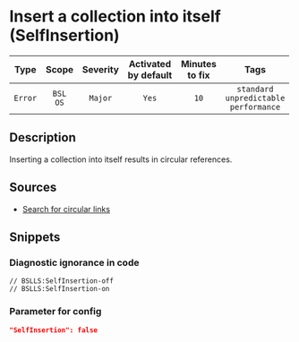 # Insert a collection into itself (SelfInsertion)

|  Type   |        Scope        | Severity | Activated<br>by default | Minutes<br>to fix |                            Tags                            |
|:-------:|:-------------------:|:--------:|:-----------------------------:|:-----------------------:|:----------------------------------------------------------:|
| `Error` | `BSL`<br>`OS` | `Major`  |             `Yes`             |          `10`           | `standard`<br>`unpredictable`<br>`performance` |

<!-- Блоки выше заполняются автоматически, не трогать -->
## Description

Inserting a collection into itself results in circular references.

## Sources

* [Search for circular links](https://its.1c.ru/db/metod8dev#content:5859:hdoc)

## Snippets

<!-- Блоки ниже заполняются автоматически, не трогать -->
### Diagnostic ignorance in code

```bsl
// BSLLS:SelfInsertion-off
// BSLLS:SelfInsertion-on
```

### Parameter for config

```json
"SelfInsertion": false
```
